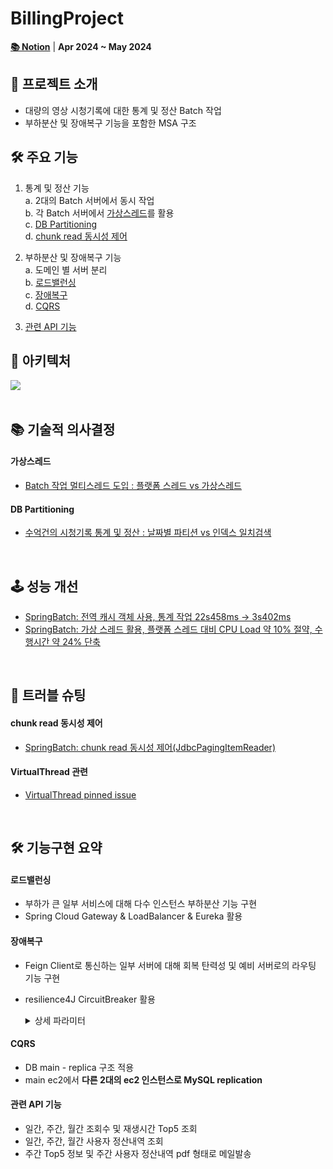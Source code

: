 # BillingProject
[**📚 Notion**](https://foggy-unicorn-28d.notion.site/BillingProject-2024-0e94e88952b24e95a99bb799d2377008?pvs=4) |
**Apr 2024 ~ May 2024**

## 🌱 프로젝트 소개
- 대량의 영상 시청기록에 대한 통계 및 정산 Batch 작업
- 부하분산 및 장애복구 기능을 포함한 MSA 구조

## 🛠️ 주요 기능
1. 통계 및 정산 기능  
   a. 2대의 Batch 서버에서 동시 작업  
   b. 각 Batch 서버에서 [가상스레드](#가상스레드)를 활용  
   c. [DB Partitioning](#DB-Partitioning)  
   d. [chunk read 동시성 제어](#chunk-read-동시성-제어)


2. 부하분산 및 장애복구 기능  
   a. 도메인 별 서버 분리  
   b. [로드밸런싱](#로드밸런싱)  
   c. [장애복구](#장애복구)  
   d. [CQRS](#CQRS)


3. [관련 API 기능](#관련-API-기능)

## 🚀 아키텍처
![](https://github.com/MoonJongHyeon1095/billingProject/issues/1#issue-2299353733)   
<br>

## 📚 기술적 의사결정
#### 가상스레드
- [Batch 작업 멀티스레드 도입 : 플랫폼 스레드 vs 가상스레드](https://www.notion.so/BillingProject-2024-0e94e88952b24e95a99bb799d2377008?pvs=4#497977a420de41c28c33f17145619643)
#### DB Partitioning
- [수억건의 시청기록 통계 및 정산 : 날짜별 파티션 vs 인덱스 일치검색](https://www.notion.so/BillingProject-2024-0e94e88952b24e95a99bb799d2377008?pvs=4#f18414da6c1b447a89ca2a715221aa39)

<br>

## 🕹️ 성능 개선
- [SpringBatch: 전역 캐시 객체 사용, 통계 작업  22s458ms → 3s402ms ](https://www.notion.so/BillingProject-2024-0e94e88952b24e95a99bb799d2377008?pvs=4#4c47024cb04e4985b5009752f4aa2265)
- [SpringBatch: 가상 스레드 활용, 플랫폼 스레드 대비 CPU Load 약 10% 절약, 수행시간 약 24% 단축](https://www.notion.so/BillingProject-2024-0e94e88952b24e95a99bb799d2377008?pvs=4#f6921637fe124560939036ae9dfdb300)
<br>

## 🐞 트러블 슈팅
#### chunk read 동시성 제어
- [SpringBatch: chunk read 동시성 제어(JdbcPagingItemReader)](https://foggy-unicorn-28d.notion.site/SpringBatch-chunk-read-JdbcPagingItemReader-sortKey-df25e96ae7c2494891bfc039b79592ab?pvs=4)
#### VirtualThread 관련
- [VirtualThread pinned issue](https://foggy-unicorn-28d.notion.site/Virtual-Thread-Pinned-Issue-59caf6e9dd784700bb84b4e6514bb564?pvs=4)
<br>

## 🛠 기능구현 요약

#### 로드밸런싱
- 부하가 큰 일부 서비스에 대해 다수 인스턴스 부하분산 기능 구현
- Spring Cloud Gateway &  LoadBalancer & Eureka 활용
#### 장애복구
- Feign Client로 통신하는 일부 서버에 대해 회복 탄력성 및 예비 서버로의 라우팅 기능 구현
- resilience4J CircuitBreaker 활용
  <details><summary>상세 파라미터</summary>  

    - 최근 100번의 호출에 대해 50% 실패하면 Circut Breaker 개방
    - 개방 상태에서 10초 대기 후 반개방 상태로 전환
    - 반개방 상태에서 허용되는 호출횟수 3회 제한, 복구 가능성 평가

  ```
  resilience4j.circuitbreaker:
  instances:
    adFeignClient:
      registerHealthIndicator: true
      slidingWindowSize: 100
      minimumNumberOfCalls: 10
      permittedNumberOfCallsInHalfOpenState: 3
      automaticTransitionFromOpenToHalfOpenEnabled: true
      waitDurationInOpenState: 10s
      failureRateThreshold: 50
      eventConsumerBufferSize: 10
  ```

  </details>

#### CQRS
- DB main - replica 구조 적용
- main ec2에서 **다른 2대의 ec2 인스턴스로 MySQL replication**

#### 관련 API 기능
- 일간, 주간, 월간 조회수 및 재생시간 Top5 조회
- 일간, 주간, 월간 사용자 정산내역 조회
- 주간 Top5 정보 및 주간 사용자 정산내역 pdf 형태로 메일발송